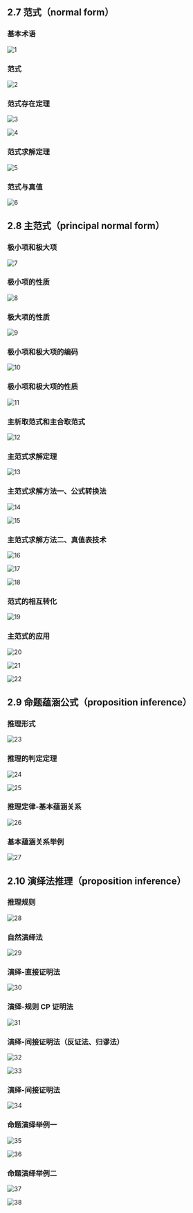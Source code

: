 ## 2.7 范式（normal form）
### 基本术语
![1](https://github.com/Alex5Moon/mooc/blob/master/DiscreteMathematics/2PropositionalLogic2/pic/1.JPG)
### 范式
![2](https://github.com/Alex5Moon/mooc/blob/master/DiscreteMathematics/2PropositionalLogic2/pic/2.JPG)
### 范式存在定理
![3](https://github.com/Alex5Moon/mooc/blob/master/DiscreteMathematics/2PropositionalLogic2/pic/3.JPG)
> 
![4](https://github.com/Alex5Moon/mooc/blob/master/DiscreteMathematics/2PropositionalLogic2/pic/4.JPG)
### 范式求解定理
![5](https://github.com/Alex5Moon/mooc/blob/master/DiscreteMathematics/2PropositionalLogic2/pic/5.JPG)
### 范式与真值
![6](https://github.com/Alex5Moon/mooc/blob/master/DiscreteMathematics/2PropositionalLogic2/pic/6.JPG)
## 2.8 主范式（principal normal form）
### 极小项和极大项
![7](https://github.com/Alex5Moon/mooc/blob/master/DiscreteMathematics/2PropositionalLogic2/pic/7.JPG)
### 极小项的性质
![8](https://github.com/Alex5Moon/mooc/blob/master/DiscreteMathematics/2PropositionalLogic2/pic/8.JPG)
### 极大项的性质
![9](https://github.com/Alex5Moon/mooc/blob/master/DiscreteMathematics/2PropositionalLogic2/pic/9.JPG)
### 极小项和极大项的编码
![10](https://github.com/Alex5Moon/mooc/blob/master/DiscreteMathematics/2PropositionalLogic2/pic/10.JPG)
### 极小项和极大项的性质
![11](https://github.com/Alex5Moon/mooc/blob/master/DiscreteMathematics/2PropositionalLogic2/pic/11.JPG)
### 主析取范式和主合取范式
![12](https://github.com/Alex5Moon/mooc/blob/master/DiscreteMathematics/2PropositionalLogic2/pic/12.JPG)
### 主范式求解定理
![13](https://github.com/Alex5Moon/mooc/blob/master/DiscreteMathematics/2PropositionalLogic2/pic/13.JPG)
### 主范式求解方法一、公式转换法
![14](https://github.com/Alex5Moon/mooc/blob/master/DiscreteMathematics/2PropositionalLogic2/pic/14.JPG)
> 
![15](https://github.com/Alex5Moon/mooc/blob/master/DiscreteMathematics/2PropositionalLogic2/pic/15.JPG)
### 主范式求解方法二、真值表技术
![16](https://github.com/Alex5Moon/mooc/blob/master/DiscreteMathematics/2PropositionalLogic2/pic/16.JPG)
> 
![17](https://github.com/Alex5Moon/mooc/blob/master/DiscreteMathematics/2PropositionalLogic2/pic/17.JPG)
> 
![18](https://github.com/Alex5Moon/mooc/blob/master/DiscreteMathematics/2PropositionalLogic2/pic/18.JPG)
### 范式的相互转化
![19](https://github.com/Alex5Moon/mooc/blob/master/DiscreteMathematics/2PropositionalLogic2/pic/19.JPG)
### 主范式的应用
![20](https://github.com/Alex5Moon/mooc/blob/master/DiscreteMathematics/2PropositionalLogic2/pic/20.JPG)
> 
![21](https://github.com/Alex5Moon/mooc/blob/master/DiscreteMathematics/2PropositionalLogic2/pic/21.JPG)
> 
![22](https://github.com/Alex5Moon/mooc/blob/master/DiscreteMathematics/2PropositionalLogic2/pic/22.JPG)
## 2.9 命题蕴涵公式（proposition inference）
### 推理形式
![23](https://github.com/Alex5Moon/mooc/blob/master/DiscreteMathematics/2PropositionalLogic2/pic/23.JPG)
### 推理的判定定理
![24](https://github.com/Alex5Moon/mooc/blob/master/DiscreteMathematics/2PropositionalLogic2/pic/24.JPG)
> 
![25](https://github.com/Alex5Moon/mooc/blob/master/DiscreteMathematics/2PropositionalLogic2/pic/25.JPG)
### 推理定律-基本蕴涵关系
![26](https://github.com/Alex5Moon/mooc/blob/master/DiscreteMathematics/2PropositionalLogic2/pic/26.JPG)
### 基本蕴涵关系举例
![27](https://github.com/Alex5Moon/mooc/blob/master/DiscreteMathematics/2PropositionalLogic2/pic/27.JPG)
## 2.10 演绎法推理（proposition inference）
### 推理规则
![28](https://github.com/Alex5Moon/mooc/blob/master/DiscreteMathematics/2PropositionalLogic2/pic/28.JPG)
### 自然演绎法
![29](https://github.com/Alex5Moon/mooc/blob/master/DiscreteMathematics/2PropositionalLogic2/pic/29.JPG)
### 演绎-直接证明法
![30](https://github.com/Alex5Moon/mooc/blob/master/DiscreteMathematics/2PropositionalLogic2/pic/30.JPG)
### 演绎-规则 CP 证明法
![31](https://github.com/Alex5Moon/mooc/blob/master/DiscreteMathematics/2PropositionalLogic2/pic/31.JPG)
### 演绎-间接证明法（反证法、归谬法）
![32](https://github.com/Alex5Moon/mooc/blob/master/DiscreteMathematics/2PropositionalLogic2/pic/32.JPG)
> 
![33](https://github.com/Alex5Moon/mooc/blob/master/DiscreteMathematics/2PropositionalLogic2/pic/33.JPG)
### 演绎-间接证明法
![34](https://github.com/Alex5Moon/mooc/blob/master/DiscreteMathematics/2PropositionalLogic2/pic/34.JPG)
### 命题演绎举例一
![35](https://github.com/Alex5Moon/mooc/blob/master/DiscreteMathematics/2PropositionalLogic2/pic/35.JPG)
> 
![36](https://github.com/Alex5Moon/mooc/blob/master/DiscreteMathematics/2PropositionalLogic2/pic/36.JPG)
### 命题演绎举例二
![37](https://github.com/Alex5Moon/mooc/blob/master/DiscreteMathematics/2PropositionalLogic2/pic/37.JPG)
> 
![38](https://github.com/Alex5Moon/mooc/blob/master/DiscreteMathematics/2PropositionalLogic2/pic/38.JPG)



